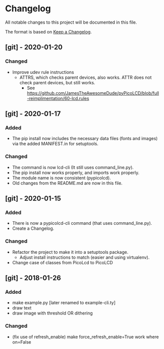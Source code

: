  # Changelog
All notable changes to this project will be documented in this file.

The format is based on [Keep a Changelog](https://keepachangelog.com/en/1.0.0/).


## [git] - 2020-01-20
### Changed
- Improve udev rule instructions
  - ATTRS, which checks parent devices, also works. ATTR does not check parent devices, but still works.
    - See <https://github.com/JamesTheAwesomeDude/pyPicoLCD/blob/full-reimplimentation/60-lcd.rules>


## [git] - 2020-01-17
### Added
- The pip install now includes the necessary data files (fonts and
  images) via the added MANIFEST.in for setuptools.

### Changed
- The command is now lcd-cli (It still uses command_line.py).
- The pip install now works properly, and imports work properly.
- The module name is now consistent (pypicolcd).
- Old changes from the README.md are now in this file.


## [git] - 2020-01-15
### Added
- There is now a pypicolcd-cli command (that uses command_line.py).
- Create a Changelog.

### Changed
- Refactor the project to make it into a setuptools package.
  - Adjust install instructions to match (easier and using virtualenv).
- Change case of classes from PicoLcd to PicoLCD


## [git] - 2018-01-26
### Added
- make example.py [later renamed to example-cli.ty]
- draw text
- draw image with threshold OR dithering

### Changed
- (fix use of refresh_enable) make force_refresh_enable=True work where on=False
